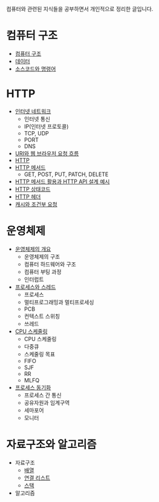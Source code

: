 컴퓨터와 관련된 지식들을 공부하면서 개인적으로 정리한 글입니다.

# 컴퓨터 구조
- [컴퓨터 구조](https://github.com/skcy1515/Programming-Study/tree/main/Computer%20Knowledge/Computer%20Structure)
- [데이터](https://github.com/skcy1515/Programming-Study/tree/main/Computer%20Knowledge/Computer%20Structure/Data)
- [소스코드와 명령어](https://github.com/skcy1515/Programming-Study/tree/main/Computer%20Knowledge/Computer%20Structure/Source%20code%20and%20Command)

# HTTP
- [인터넷 네트워크](https://github.com/skcy1515/Programming-Study/tree/main/Computer%20Knowledge/HTTP/Internet%20Network)
  - 인터넷 통신
  - IP(인터넷 프로토콜)
  - TCP, UDP
  - PORT
  - DNS
- [URI와 웹 브라우저 요청 흐름](https://github.com/skcy1515/Programming-Study/tree/main/Computer%20Knowledge/HTTP/URI)
- [HTTP](https://github.com/skcy1515/Programming-Study/tree/main/Computer%20Knowledge/HTTP/HTTP)
- [HTTP 메서드](https://github.com/skcy1515/Programming-Study/tree/main/Computer%20Knowledge/HTTP/HTTP%20Method)
  - GET, POST, PUT, PATCH, DELETE
- [HTTP 메서드 활용과 HTTP API 설계 예시](https://github.com/skcy1515/Programming-Study/tree/main/Computer%20Knowledge/HTTP/HTTP%20Method%20Uses)
- [HTTP 상태코드](https://github.com/skcy1515/Programming-Study/tree/main/Computer%20Knowledge/HTTP/HTTP%20Status)
- [HTTP 헤더](https://github.com/skcy1515/Programming-Study/tree/main/Computer%20Knowledge/HTTP/HTTP%20Header)
- [캐시와 조건부 요청](https://github.com/skcy1515/Programming-Study/tree/main/Computer%20Knowledge/HTTP/Cache)

# 운영체제
- [운영체제의 개요](https://github.com/skcy1515/Programming-Study/tree/main/Computer%20Knowledge/Operating%20System)
  - 운영체제의 구조
  - 컴퓨터 하드웨어와 구조
  - 컴퓨터 부팅 과정
  - 인터럽트
- [프로세스와 스레드](https://github.com/skcy1515/Programming-Study/tree/main/Computer%20Knowledge/Operating%20System/process%20and%20thread)
  - 프로세스
  - 멀티프로그래밍과 멀티프로세싱
  - PCB
  - 컨텍스트 스위칭
  - 쓰레드
- [CPU 스케줄링](https://github.com/skcy1515/Programming-Study/tree/main/Computer%20Knowledge/Operating%20System/CPU%20Scheduling)
  - CPU 스케줄링
  - 다중큐
  - 스케줄링 목표
  - FIFO
  - SJF
  - RR
  - MLFQ
- [프로세스 동기화](https://github.com/skcy1515/Programming-Study/tree/main/Computer%20Knowledge/Operating%20System/Process%20Synchronization)
  - 프로세스 간 통신
  - 공유자원과 임계구역
  - 세마포어
  - 모니터

# 자료구조와 알고리즘
- 자료구조
  - [배열](https://github.com/skcy1515/Programming-Study/tree/main/Computer%20Knowledge/Data-Structure%20%26%20Algorithm/Data%20Structure/Array)
  - [연결 리스트](https://github.com/skcy1515/Programming-Study/tree/main/Computer%20Knowledge/Data-Structure%20%26%20Algorithm/Data%20Structure/Linked%20list)
  - [스택](https://github.com/skcy1515/Programming-Study/tree/main/Computer%20Knowledge/Data-Structure%20%26%20Algorithm/Data%20Structure/Stack)
- 알고리즘
